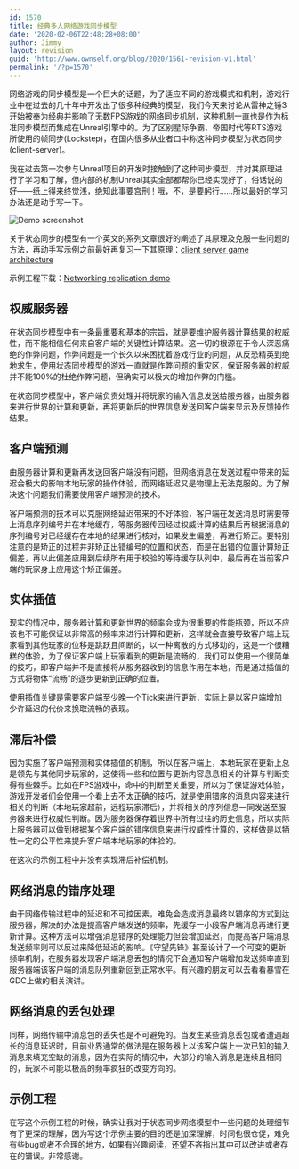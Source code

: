 ```yaml
---
id: 1570
title: 经典多人网络游戏同步模型
date: '2020-02-06T22:48:28+08:00'
author: Jimmy
layout: revision
guid: 'http://www.ownself.org/blog/2020/1561-revision-v1.html'
permalink: '/?p=1570'
---
```


网络游戏的同步模型是一个巨大的话题，为了适应不同的游戏模式和机制，游戏行业中在过去的几十年中开发出了很多种经典的模型，我们今天来讨论从雷神之锤3开始被奉为经典并影响了无数FPS游戏的网络同步机制，这种机制一直也是作为标准同步模型而集成在Unreal引擎中的。为了区别星际争霸、帝国时代等RTS游戏所使用的帧同步(Lockstep)，在国内很多从业者口中称这种同步模型为状态同步(client-server)。

我在过去第一次参与Unreal项目的开发时接触到了这种同步模型，并对其原理进行了学习和了解，但内部的机制Unreal其实全部都帮你已经实现好了，俗话说的好——纸上得来终觉浅，绝知此事要宫刑！哦，不，是要躬行……所以最好的学习办法还是动手写一下。

![Demo screenshot](http://www.ownself.org/blog/wp-content/uploads/2020/02/NetworkingReplication.gif)

关于状态同步的模型有一个英文的系列文章很好的阐述了其原理及克服一些问题的方法，再动手写示例之前最好再复习一下其原理：[client server game architecture](https://www.gabrielgambetta.com/client-server-game-architecture.html)

示例工程下载：[Networking replication demo](https://github.com/ownself/NetworkingReplicationDemo)

## 权威服务器

在状态同步模型中有一条最重要和基本的宗旨，就是要维护服务器计算结果的权威性，而不能相信任何来自客户端的关键性计算结果。这一切的根源在于令人深恶痛绝的作弊问题，作弊问题是一个长久以来困扰着游戏行业的问题，从反恐精英到绝地求生，使用状态同步模型的游戏一直就是作弊问题的重灾区，保证服务器的权威并不能100%的杜绝作弊问题，但确实可以极大的增加作弊的门槛。

在状态同步模型中，客户端负责处理并将玩家的输入信息发送给服务器，由服务器来进行世界的计算和更新，再将更新后的世界信息发送回客户端来显示及反馈操作结果。

## 客户端预测

由服务器计算和更新再发送回客户端没有问题，但网络消息在发送过程中带来的延迟会极大的影响本地玩家的操作体验，而网络延迟又是物理上无法克服的。为了解决这个问题我们需要使用客户端预测的技术。

客户端预测的技术可以克服网络延迟带来的不好体验，客户端在发送消息时需要带上消息序列编号并在本地缓存，等服务器传回经过权威计算的结果后再根据消息的序列编号对已经缓存在本地的结果进行核对，如果发生偏差，再进行矫正。要特别注意的是矫正的过程并非矫正出错编号的位置和状态，而是在出错的位置计算矫正偏差，再以此偏差应用到后续所有用于校验的等待缓存队列中，最后再在当前客户端的玩家身上应用这个矫正偏差。

## 实体插值

现实的情况中，服务器计算和更新世界的频率会成为很重要的性能瓶颈，所以不应该也不可能保证以非常高的频率来进行计算和更新，这样就会直接导致客户端上玩家看到其他玩家的位移是跳跃且间断的，以一种离散的方式移动的，这是一个很糟糕的体验，为了保证客户端上玩家看到的更新是流畅的，我们可以使用一个很简单的技巧，即客户端并不是直接将从服务器收到的信息作用在本地，而是通过插值的方式将物体“流畅”的逐步更新到正确的位置。

使用插值关键是需要客户端至少晚一个Tick来进行更新，实际上是以客户端增加少许延迟的代价来换取流畅的表现。

## 滞后补偿

因为实施了客户端预测和实体插值的机制，所以在客户端上，本地玩家在更新上总是领先与其他同步玩家的，这使得一些和位置与更新内容息息相关的计算与判断变得有些棘手。比如在FPS游戏中，命中的判断至关重要，所以为了保证游戏体验，游戏开发者们会使用一个看上去不太正确的技巧，就是使用错序的消息内容来进行相关的判断（本地玩家超前，远程玩家滞后），并将相关的序列信息一同发送至服务器来进行权威性判断。因为服务器保存着世界中所有过往的历史信息，所以实际上服务器可以做到根据某个客户端的错序信息来进行权威性计算的，这样做是以牺牲一定的公平性来提升客户端本地玩家的体验的。

在这次的示例工程中并没有实现滞后补偿机制。

## 网络消息的错序处理

由于网络传输过程中的延迟和不可控因素，难免会造成消息最终以错序的方式到达服务器，解决的办法是提高客户端发送的频率，先缓存一小段客户端消息再进行更新计算。这种方法可以增强消息错序的处理能力但会增加延迟，而提高客户端消息发送频率则可以反过来降低延迟的影响。《守望先锋》甚至设计了一个可变的更新频率机制，在服务器发现客户端消息丢包的情况下会通知客户端增加发送频率直到服务器端该客户端的消息队列重新回到正常水平。有兴趣的朋友可以去看看暴雪在GDC上做的相关演讲。

## 网络消息的丢包处理

同样，网络传输中消息包的丢失也是不可避免的。当发生某些消息丢包或者遭遇超长的消息延迟时，目前业界通常的做法是在服务器上以该客户端上一次已知的输入消息来填充空缺的消息，因为在实际的情况中，大部分的输入消息是连续且相同的，玩家不可能以极高的频率疯狂的改变方向的。

## 示例工程

在写这个示例工程的时候，确实让我对于状态同步网络模型中一些问题的处理细节有了更深的理解，因为写这个示例主要的目的还是加深理解，时间也很仓促，难免有些bug或者不合理的地方，如果有兴趣阅读，还望不吝指出其中可以改进或者存在的错误。非常感谢。